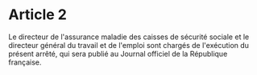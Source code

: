 # Article 2

Le directeur de l'assurance maladie des caisses de sécurité sociale et le directeur général du travail et de l'emploi sont chargés de l'exécution du présent arrêté, qui sera publié au Journal officiel de la République française.
